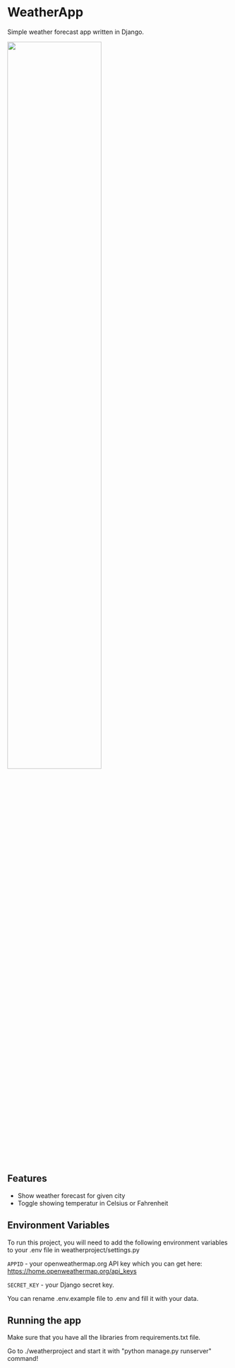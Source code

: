 
# WeatherApp

Simple weather forecast app written in Django. 

<img src="https://i.imgur.com/UJROyQV.png" width="65%" height="65%"></img> 

## Features

- Show weather forecast for given city
- Toggle showing temperatur in Celsius or Fahrenheit


## Environment Variables

To run this project, you will need to add the following environment variables to your .env file in weatherproject/settings.py

`APPID` - your openweathermap.org API key which you can get here: https://home.openweathermap.org/api_keys

`SECRET_KEY` - your Django secret key.

You can rename .env.example file to .env and fill it with your data.


## Running the app

Make sure that you have all the libraries from requirements.txt file.

Go to ./weatherproject and start it with "python manage.py runserver" command!
    
